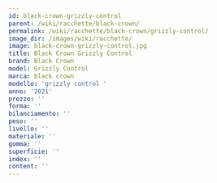```yaml
---
id: black-crown-grizzly-control
parent: /wiki/racchette/black-crown/
permalink: /wiki/racchette/black-crown/grizzly-control/
image_dir: /images/wiki/racchette/
image: black-crown-grizzly-control.jpg
title: Black Crown Grizzly Control
brand: Black Crown
model: Grizzly Control
marca: black crown
modello: 'grizzly control '
anno: '2021'
prezzo: ''
forma: ''
bilanciamento: ''
peso: ''
livello: ''
materiale: ''
gomma: ''
superficie: ''
index: ''
content: ''
---
```

